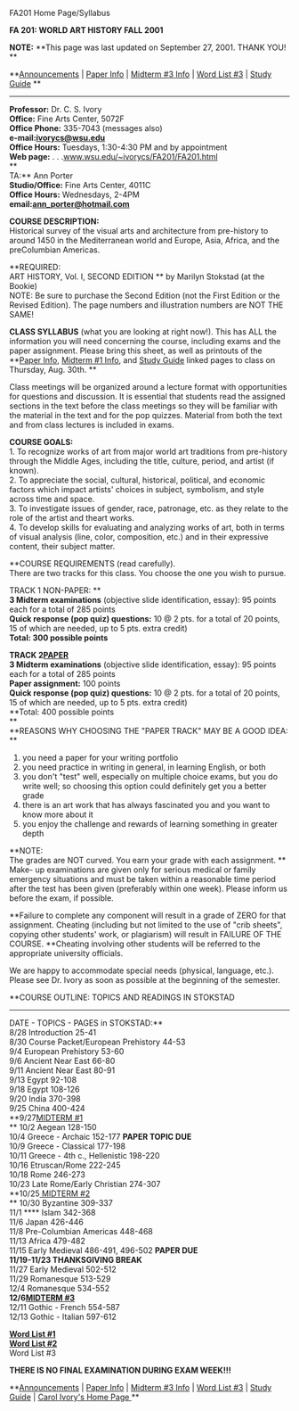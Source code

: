 FA201 Home Page/Syllabus

**FA 201: WORLD ART HISTORY FALL 2001**  
  
**NOTE:** **This page was last updated on September 27, 2001. THANK YOU!  
**

**[Announcements](FA201ann.html) | [Paper Info](201paper.html) | [Midterm #3
Info](201mt3.html) | [Word List #3](201words3.html) | [Study
Guide](../study.html) **

****

**Professor:** Dr. C. S. Ivory  
**Office:** Fine Arts Center, 5072F  
**Office Phone:** 335-7043 (messages also)  
**e-mail:[ivorycs@wsu.edu ](mailto:ivorycs@wsu.edu)**  
**Office Hours:** Tuesdays, 1:30-4:30 PM and by appointment  
**Web page:** . . .www.wsu.edu/~ivorycs/FA201/FA201.html  
**  
TA:** Ann Porter  
**Studio/Office:** Fine Arts Center, 4011C  
**Office Hours:** Wednesdays, 2-4PM  
**email:[ann_porter@hotmail.com ](mailto:ann_porter@hotmail.com)**  
  
**COURSE DESCRIPTION:**  
Historical survey of the visual arts and architecture from pre-history to
around 1450 in the Mediterranean world and Europe, Asia, Africa, and the
preColumbian Americas.  
  
**REQUIRED:  
ART HISTORY, Vol. I, SECOND EDITION ** by Marilyn Stokstad (at the Bookie)  
NOTE: Be sure to purchase the Second Edition (not the First Edition or the
Revised Edition). The page numbers and illustration numbers are NOT THE SAME!

**CLASS SYLLABUS** (what you are looking at right now!). This has ALL the
information you will need concerning the course, including exams and the paper
assignment. Please bring this sheet, as well as printouts of the **[Paper
Info](201paper.html), [Midterm #1 Info](201mt1.html), and [Study
Guide](../study.html) linked pages to class on Thursday, Aug. 30th. **  
  
Class meetings will be organized around a lecture format with opportunities
for questions and discussion. It is essential that students read the assigned
sections in the text before the class meetings so they will be familiar with
the material in the text and for the pop quizzes. Material from both the text
and from class lectures is included in exams.  
  
**COURSE GOALS:**  
1\. To recognize works of art from major world art traditions from pre-history
through the Middle Ages, including the title, culture, period, and artist (if
known).  
2\. To appreciate the social, cultural, historical, political, and economic
factors which impact artists' choices in subject, symbolism, and style across
time and space.  
3\. To investigate issues of gender, race, patronage, etc. as they relate to
the role of the artist and theart works.  
4\. To develop skills for evaluating and analyzing works of art, both in terms
of visual analysis (line, color, composition, etc.) and in their expressive
content, their subject matter.  
  
**COURSE REQUIREMENTS (read carefully).  
There are two tracks for this class. You choose the one you wish to pursue.  
  
TRACK 1 NON-PAPER: **  
**3 Midterm examinations** (objective slide identification, essay): 95 points
each for a total of 285 points  
**Quick response (pop quiz) questions:** 10 @ 2 pts. for a total of 20 points,
15 of which are needed, up to 5 pts. extra credit)  
**Total: 300 possible points**  

**TRACK 2[PAPER](201paper.html)**  
**3 Midterm examinations** (objective slide identification, essay): 95 points
each for a total of 285 points  
**Paper assignment:** 100 points  
**Quick response (pop quiz) questions:** 10 @ 2 pts. for a total of 20 points,
15 of which are needed, up to 5 pts. extra credit)  
**Total: 400 possible points  
**  
**REASONS WHY CHOOSING THE "PAPER TRACK" MAY BE A GOOD IDEA: **  
1) you need a paper for your writing portfolio  
2) you need practice in writing in general, in learning English, or both  
3) you don't "test" well, especially on multiple choice exams, but you do
write well; so choosing this option could definitely get you a better grade  
3) there is an art work that has always fascinated you and you want to know
more about it  
4) you enjoy the challenge and rewards of learning something in greater depth  
  
**NOTE:  
The grades are NOT curved. You earn your grade with each assignment. ** Make-
up examinations are given only for serious medical or family emergency
situations and must be taken within a reasonable time period after the test
has been given (preferably within one week). Please inform us before the exam,
if possible.  
  
**Failure to complete any component will result in a grade of ZERO for that
assignment. Cheating (including but not limited to the use of "crib sheets",
copying other students' work, or plagiarism) will result in FAILURE OF THE
COURSE. **Cheating involving other students will be referred to the
appropriate university officials.  
  
We are happy to accommodate special needs (physical, language, etc.). Please
see Dr. Ivory as soon as possible at the beginning of the semester.  
  
**COURSE OUTLINE: TOPICS AND READINGS IN STOKSTAD  
** **  
DATE - TOPICS - PAGES in STOKSTAD:**  
8/28 Introduction 25-41  
8/30 Course Packet/European Prehistory 44-53  
9/4 European Prehistory 53-60  
9/6 Ancient Near East 66-80  
9/11 Ancient Near East 80-91  
9/13 Egypt 92-108  
9/18 Egypt 108-126  
9/20 India 370-398  
9/25 China 400-424  
**9/27[MIDTERM #1](201mt1.html)  
** 10/2 Aegean 128-150  
10/4 Greece - Archaic 152-177 **PAPER TOPIC DUE**  
10/9 Greece - Classical 177-198  
10/11 Greece - 4th c., Hellenistic 198-220  
10/16 Etruscan/Rome 222-245  
10/18 Rome 246-273  
10/23 Late Rome/Early Christian 274-307  
**10/25[ MIDTERM #2 ](201mt2.html)  
** 10/30 Byzantine 309-337  
11/1 **** Islam 342-368  
11/6 Japan 426-446  
11/8 Pre-Columbian Americas 448-468  
11/13 Africa 479-482  
11/15 Early Medieval 486-491, 496-502 **PAPER DUE**  
**11/19-11/23 THANKSGIVING BREAK**  
11/27 Early Medieval 502-512  
11/29 Romanesque 513-529  
12/4 Romanesque 534-552  
**12/6[MIDTERM #3 ](201mt3.html)**  
12/11 Gothic - French 554-587  
12/13 Gothic - Italian 597-612  
  
[**Word List #1**](201words1.html)  
[**Word List #2**](201words1.html)  
Word List #3  
  
**THERE IS NO FINAL EXAMINATION DURING EXAM WEEK!!!**  
  
**[Announcements](FA201ann.html) | [Paper Info](201paper.html) | [Midterm #3
Info](201mt3.html) | [Word List #3](201words3.html) | [Study
Guide](../study.html) | [Carol Ivory's Home Page ](../index.html) **

